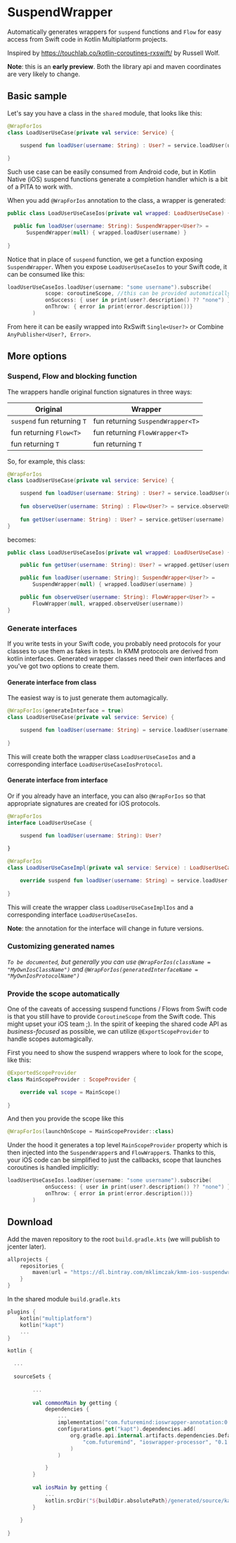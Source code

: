 # SuspendWrapper

Automatically generates wrappers for `suspend` functions and `Flow` for easy access from Swift code in Kotlin Multiplatform projects.

Inspired by https://touchlab.co/kotlin-coroutines-rxswift/ by Russell Wolf.

**Note**: this is an **early preview**. Both the library api and maven coordinates are very likely to change.

## Basic sample

Let's say you have a class in the `shared` module, that looks like this:

```kotlin
@WrapForIos
class LoadUserUseCase(private val service: Service) {

    suspend fun loadUser(username: String) : User? = service.loadUser(username)
    
}
```

Such use case can be easily consumed from Android code, but in Kotlin Native (iOS) suspend functions generate a completion handler which is a bit of a PITA to work with.

When you add `@WrapForIos` annotation to the class, a wrapper is generated:

```kotlin
public class LoadUserUseCaseIos(private val wrapped: LoadUserUseCase) {

  public fun loadUser(username: String): SuspendWrapper<User?> = 
      SuspendWrapper(null) { wrapped.loadUser(username) }
  
}
```

Notice that in place of `suspend` function, we get a function exposing `SuspendWrapper`. When you expose `LoadUserUseCaseIos` to your Swift code, it can be consumed like this:

```swift
loadUserUseCaseIos.loadUser(username: "some username").subscribe(
            scope: coroutineScope, //this can be provided automatically, more on that below
            onSuccess: { user in print(user?.description() ?? "none") },
            onThrow: { error in print(error.description())}
        )
```

From here it can be easily wrapped into RxSwift `Single<User?>` or Combine `AnyPublisher<User?, Error>`.

## More options

### Suspend, Flow and blocking function

The wrappers handle original function signatures in three ways:

| Original | Wrapper |
|-|-|
| `suspend` fun returning `T` | fun returning `SuspendWrapper<T>` |
| fun returning `Flow<T>` | fun returning `FlowWrapper<T>` |
| fun returning `T` | fun returning `T` |

So, for example, this class:

```kotlin
@WrapForIos
class LoadUserUseCase(private val service: Service) {

    suspend fun loadUser(username: String) : User? = service.loadUser(username)
    
    fun observeUser(username: String) : Flow<User?> = service.observeUser(username)
    
    fun getUser(username: String) : User? = service.getUser(username)
}
```

becomes:

```kotlin
public class LoadUserUseCaseIos(private val wrapped: LoadUserUseCase) {

    public fun getUser(username: String): User? = wrapped.getUser(username)

    public fun loadUser(username: String): SuspendWrapper<User?> =
        SuspendWrapper(null) { wrapped.loadUser(username) }

    public fun observeUser(username: String): FlowWrapper<User?> =
        FlowWrapper(null, wrapped.observeUser(username))
}
```

### Generate interfaces

If you write tests in your Swift code, you probably need protocols for your classes to use them as fakes in tests. In KMM protocols are derived from kotlin interfaces. Generated wrapper classes need their own interfaces and you've got two options to create them.

#### Generate interface from class

The easiest way is to just generate them automagically.

```kotlin
@WrapForIos(generateInterface = true)
class LoadUserUseCase(private val service: Service) {

    suspend fun loadUser(username: String) = service.loadUser(username)
    
}
```

This will create both the wrapper class `LoadUserUseCaseIos` and a corresponding interface `LoadUserUseCaseIosProtocol`.

#### Generate interface from interface

Or if you already have an interface, you can also `@WrapForIos` so that appropriate signatures are created for iOS protocols.

```kotlin
@WrapForIos
interface LoadUserUseCase {

    suspend fun loadUser(username: String): User?
    
}

@WrapForIos
class LoadUserUseCaseImpl(private val service: Service) : LoadUserUseCase {

    override suspend fun loadUser(username: String) = service.loadUser(username)
    
}
```

This will create the wrapper class `LoadUserUseCaseImplIos` and a corresponding interface `LoadUserUseCaseIos`.

**Note**: the annotation for the interface will change in future versions.

### Customizing generated names

*`To be documented`, but generally you can use `@WrapForIos(className = "MyOwnIosClassName")` and `@WrapForIos(generatedInterfaceName = "MyOwnIosProtocolName")`*

### Provide the scope automatically

One of the caveats of accessing suspend functions / Flows from Swift code is that you still have to provide `CoroutineScope` from the Swift code. This might upset your iOS team ;). In the spirit of keeping the shared code API as *business-focused* as possible, we can utilize `@ExportScopeProvider` to handle scopes automagically.

First you need to show the suspend wrappers where to look for the scope, like this:

```kotlin
@ExportedScopeProvider
class MainScopeProvider : ScopeProvider {

    override val scope = MainScope()
    
}
```

And then you provide the scope like this

```kotlin
@WrapForIos(launchOnScope = MainScopeProvider::class)
```

Under the hood it generates a top level `MainScopeProvider` property which is then injected into the `SuspendWrapper`s and `FlowWrapper`s. Thanks to this, your iOS code can be simplified to just the callbacks, scope that launches coroutines is handled implicitly:

```swift
loadUserUseCaseIos.loadUser(username: "some username").subscribe(
            onSuccess: { user in print(user?.description() ?? "none") },
            onThrow: { error in print(error.description())}
        )
```


## Download

Add the maven repository to the root `build.gradle.kts` (we will publish to jcenter later).
```kotlin
allprojects {
    repositories {
        maven(url = "https://dl.bintray.com/mklimczak/kmm-ios-suspendwrapper")
    }
}
```

In the shared module `build.gradle.kts`

```kotlin
plugins {
    kotlin("multiplatform")
    kotlin("kapt")
    ...
}

kotlin {

  ...
  
  sourceSets {
        
        ...
  
        val commonMain by getting {
            dependencies {
                ...
                implementation("com.futuremind:ioswrapper-annotation:0.1.1")
                configurations.get("kapt").dependencies.add(
                    org.gradle.api.internal.artifacts.dependencies.DefaultExternalModuleDependency(
                        "com.futuremind", "ioswrapper-processor", "0.1.1"
                    )
                )

            }
        }
        
        val iosMain by getting {
            ...
            kotlin.srcDir("${buildDir.absolutePath}/generated/source/kaptKotlin/")
        }
        
    }
    
}
```
